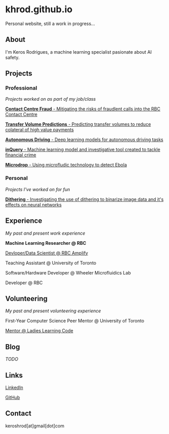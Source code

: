 # khrod.github.io

Personal website, still a work in progress...

## About

I'm Keros Rodrigues, a machine learning specialist pasionate about AI safety.

## Projects

### Professional

*Projects worked on as part of my job/class*

[**Contact Centre Fraud** - Mitigating the risks of fraudlent calls into the RBC Contact Centre ](https://www.khrod.github.io/)

[**Transfer Volume Predictions** - Predicting transfer volumes to reduce colateral of high value payments](https://www.khrod.github.io/)

[**Autonomous Driving** - Deep learning models for autonomous driving tasks](https://www.khrod.github.io/)

[**inQuery** - Machine learning model and investigative tool created to tackle financial crime](https://www.khrod.github.io/)

[**Microdrop** - Using microfludic technology to detect Ebola](https://www.khrod.github.io/)

### Personal

*Projects I've worked on for fun*

[**Dithering** - Investigating the use of dithering to binarize image data and it's effects on neural networks](https://www.khrod.github.io/)

## Experience

*My past and present work experience*

**Machine Learning Researcher @ RBC**

[Devloper/Data Scientist @ RBC Amplify](https://www.utoronto.ca/news/u-t-students-awarded-rbc-amplify-s-most-disruptive-prize-ai-used-monitoring-e-transfers)

Teaching Assistant @ University of Toronto

Software/Hardware Developer @ Wheeler Microfluidics Lab

Developer @ RBC

## Volunteering

*My past and present volunteering experience*

First-Year Computer Science Peer Mentor @ University of Toronto

[Mentor @ Ladies Learning Code](https://notablelife.com/python-ladies-learning-code/)

## Blog
*TODO*

## Links
[LinkedIn](https://www.linkedin.com/in/keros-rodrigues/)

[GitHub](https://github.com/khrod/)

## Contact
keroshrod[at]gmail[dot]com
